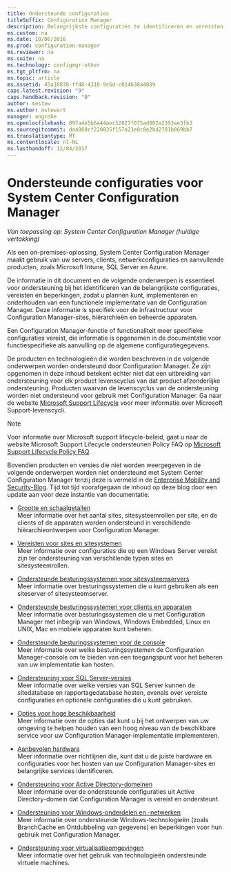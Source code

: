 ```yaml
---
title: Ondersteunde configuraties
titleSuffix: Configuration Manager
description: Belangrijkste configuraties te identificeren en vereisten zodat u plannen kunt, implementeren en onderhouden van een functionele implementatie van System Center Configuration Manager.
ms.custom: na
ms.date: 10/06/2016
ms.prod: configuration-manager
ms.reviewer: na
ms.suite: na
ms.technology: configmgr-other
ms.tgt_pltfrm: na
ms.topic: article
ms.assetid: 45a10878-ff48-4318-9c6d-c014b38a4039
caps.latest.revision: "9"
caps.handback.revision: "0"
author: mestew
ms.author: mstewart
manager: angrobe
ms.openlocfilehash: 097a4e5b6a44aec52027f075ad002a2393ae3fb3
ms.sourcegitcommit: daa080cf220835f157a23e8c8e2bd2781b869bb7
ms.translationtype: MT
ms.contentlocale: nl-NL
ms.lasthandoff: 12/04/2017
---
```

# <a name="supported-configurations-for-system-center-configuration-manager"></a>Ondersteunde configuraties voor System Center Configuration Manager

*Van toepassing op: System Center Configuration Manager (huidige vertakking)*

Als een on-premises-oplossing, System Center Configuration Manager maakt gebruik van uw servers, clients, netwerkconfiguraties en aanvullende producten, zoals Microsoft Intune, SQL Server en Azure.

De informatie in dit document en de volgende onderwerpen is essentieel voor ondersteuning bij het identificeren van de belangrijkste configuraties, vereisten en beperkingen, zodat u plannen kunt, implementeren en onderhouden van een functionele implementatie van de Configuration Manager.  Deze informatie is specifiek voor de infrastructuur voor Configuration Manager-sites, hiërarchieën en beheerde apparaten.

Een Configuration Manager-functie of functionaliteit meer specifieke configuraties vereist, die informatie is opgenomen in de documentatie voor functiespecifieke als aanvulling op de algemene configuratiegegevens.  

 De producten en technologieën die worden beschreven in de volgende onderwerpen worden ondersteund door Configuration Manager. Ze zijn opgenomen in deze inhoud betekent echter niet dat een uitbreiding van ondersteuning voor elk product levenscyclus van dat product afzonderlijke ondersteuning. Producten waarvan de levenscyclus van de ondersteuning worden niet ondersteund voor gebruik met Configuration Manager. Ga naar de website [Microsoft Support Lifecycle](http://go.microsoft.com/fwlink/p/?LinkId=208270) voor meer informatie over Microsoft Support-levenscycli.  

> [!NOTE]  
>  Voor informatie over Microsoft support lifecycle-beleid, gaat u naar de website Microsoft Support Lifecycle ondersteunen Policy FAQ op [Microsoft Support Lifecycle Policy FAQ](http://go.microsoft.com/fwlink/p/?LinkId=31976).  

 Bovendien producten en versies die niet worden weergegeven in de volgende onderwerpen worden niet ondersteund met System Center Configuration Manager tenzij deze is vermeld in de [Enterprise Mobility and Security-Blog](https://blogs.technet.microsoft.com/enterprisemobility/).  Tijd tot tijd voorafgegaan de inhoud op deze blog door een update aan voor deze instantie van documentatie.


-  [Grootte en schaalgetallen](../../../core/plan-design/configs/size-and-scale-numbers.md)  
Meer informatie over het aantal sites, sitesysteemrollen per site, en de clients of de apparaten worden ondersteund in verschillende hiërarchieontwerpen voor Configuration Manager.

-  [Vereisten voor sites en sitesystemen](../../../core/plan-design/configs/site-and-site-system-prerequisites.md)  
Meer informatie over configuraties die op een Windows Server vereist zijn ter ondersteuning van verschillende typen sites en sitesysteemrollen.

-  [Ondersteunde besturingssystemen voor sitesysteemservers](../../../core/plan-design/configs/supported-operating-systems-for-site-system-servers.md)  
Meer informatie over besturingssystemen die u kunt gebruiken als een siteserver of sitesysteemserver.

-  [Ondersteunde besturingssystemen voor clients en apparaten](../../../core/plan-design/configs/supported-operating-systems-for-clients-and-devices.md)  
Meer informatie over besturingssystemen die u met Configuration Manager met inbegrip van Windows, Windows Embedded, Linux en UNIX, Mac en mobiele apparaten kunt beheren.

-  [Ondersteunde besturingssystemen voor de console](../../../core/plan-design/configs/supported-operating-systems-consoles.md)  
Meer informatie over welke besturingssystemen de Configuration Manager-console om te bieden van een toegangspunt voor het beheren van uw implementatie kan hosten.  

-  [Ondersteuning voor SQL Server-versies](../../../core/plan-design/configs/support-for-sql-server-versions.md)  
Meer informatie over welke versies van SQL Server kunnen de sitedatabase en rapportagedatabase hosten, evenals over vereiste configuraties en optionele configuraties die u kunt gebruiken.

-  [Opties voor hoge beschikbaarheid](../../../protect/understand/high-availability-options.md)  
Meer informatie over de opties dat kunt u bij het ontwerpen van uw omgeving te helpen houden van een hoog niveau van de beschikbare service voor uw Configuration Manager-implementatie implementeren.

-  [Aanbevolen hardware](../../../core/plan-design/configs/recommended-hardware.md)  
Meer informatie over richtlijnen die, kunt dat u de juiste hardware en configuraties voor het hosten van uw Configuration Manager-sites en belangrijke services identificeren.

-  [Ondersteuning voor Active Directory-domeinen](../../../core/plan-design/configs/support-for-active-directory-domains.md)  
Meer informatie over de ondersteunde configuraties uit Active Directory-domein dat Configuration Manager is vereist en ondersteunt.

-  [Ondersteuning voor Windows-onderdelen en -netwerken](../../../core/plan-design/configs/support-for-windows-features-and-networks.md)  
Meer informatie over ondersteunde Windows-technologieën (zoals BranchCache en Ontdubbeling van gegevens) en beperkingen voor hun gebruik met Configuration Manager.

-  [Ondersteuning voor virtualisatieomgevingen](../../../core/plan-design/configs/support-for-virtualization-environments.md)  
Meer informatie over het gebruik van technologieën ondersteunde virtuele machines.
